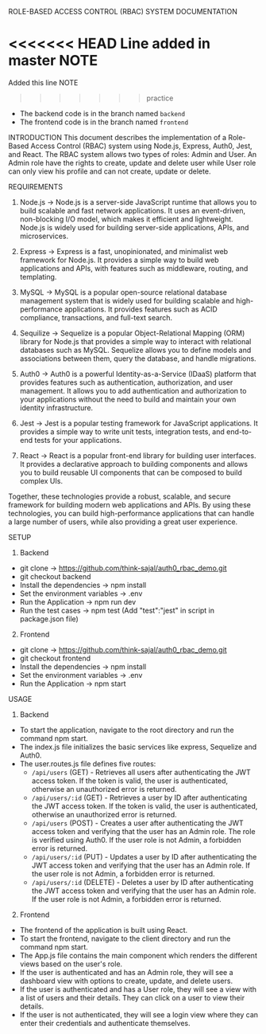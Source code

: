 ROLE-BASED ACCESS CONTROL (RBAC) SYSTEM DOCUMENTATION

<<<<<<< HEAD
Line added in master NOTE 
=======
Added this line
NOTE 
>>>>>>> practice
 - The backend code is in the branch named `backend`
 - The frontend code is in the branch named `frontend`

INTRODUCTION
This document describes the implementation of a Role-Based Access Control (RBAC) system using Node.js, Express, Auth0, Jest, and React. The RBAC system allows two types of roles: Admin and User. An Admin role have the rights to create, update and delete user while User role can only view his profile and can not create, update or delete.


REQUIREMENTS
 1. Node.js -> Node.js is a server-side JavaScript runtime that allows you to build scalable and fast network applications. It uses an event-driven, non-blocking I/O model, which makes it efficient and lightweight. Node.js is widely used for building server-side applications, APIs, and microservices.
 
 2. Express -> Express is a fast, unopinionated, and minimalist web framework for Node.js. It provides a simple way to build web applications and APIs, with features such as middleware, routing, and templating.
 
 3. MySQL -> MySQL is a popular open-source relational database management system that is widely used for building scalable and high-performance applications. It provides features such as ACID compliance, transactions, and full-text search.
 
 4. Sequilize -> Sequelize is a popular Object-Relational Mapping (ORM) library for Node.js that provides a simple way to interact with relational databases such as MySQL. Sequelize allows you to define models and associations between them, query the database, and handle migrations.
 
 5. Auth0 -> Auth0 is a powerful Identity-as-a-Service (IDaaS) platform that provides features such as authentication, authorization, and user management. It allows you to add authentication and authorization to your applications without the need to build and maintain your own identity infrastructure.
 
 6. Jest -> Jest is a popular testing framework for JavaScript applications. It provides a simple way to write unit tests, integration tests, and end-to-end tests for your applications.
 
 7. React -> React is a popular front-end library for building user interfaces. It provides a declarative approach to building components and allows you to build reusable UI components that can be composed to build complex UIs. 

Together, these technologies provide a robust, scalable, and secure framework for building modern web applications and APIs. By using these technologies, you can build high-performance applications that can handle a large number of users, while also providing a great user experience.

SETUP

1. Backend

 - git clone -> https://github.com/think-sajal/auth0_rbac_demo.git
 - git checkout backend
 - Install the dependencies -> npm install
 - Set the environment variables -> .env
 - Run the Application -> npm run dev
 - Run the test cases -> npm test (Add "test":"jest" in script in package.json file)
 
2. Frontend

 - git clone -> https://github.com/think-sajal/auth0_rbac_demo.git
 - git checkout frontend
 - Install the dependencies -> npm install
 - Set the environment variables -> .env
 - Run the Application -> npm start
 
USAGE

1. Backend

 - To start the application, navigate to the root directory and run the command npm start.
 - The index.js file initializes the basic services like express, Sequelize and Auth0.
 - The user.routes.js file defines five routes:
   * `/api/users` (GET) - Retrieves all users after authenticating the JWT access token. If the token is valid, the user is authenticated, otherwise an unauthorized error is returned.
   * `/api/users/:id` (GET) - Retrieves a user by ID after authenticating the JWT access token. If the token is valid, the user is authenticated, otherwise an unauthorized error is returned.
   * `/api/users` (POST) - Creates a user after authenticating the JWT access token and verifying that the user has an Admin role. The role is verified using Auth0. If the user role is not Admin, a forbidden error is returned.
   * `/api/users/:id` (PUT) - Updates a user by ID after authenticating the JWT access token and verifying that the user has an Admin role. If the user role is not Admin, a forbidden error is returned.
   * `/api/users/:id` (DELETE) - Deletes a user by ID after authenticating the JWT access token and verifying that the user has an Admin role. If the user role is not Admin, a forbidden error is returned.
 
2. Frontend
 - The frontend of the application is built using React.
 - To start the frontend, navigate to the client directory and run the command npm start.
 - The App.js file contains the main component which renders the different views based on the user's role.
 - If the user is authenticated and has an Admin role, they will see a dashboard view with options to create, update, and delete users.
 - If the user is authenticated and has a User role, they will see a view with a list of users and their details. They can click on a user to view their details.
 - If the user is not authenticated, they will see a login view where they can enter their credentials and authenticate themselves.

  
